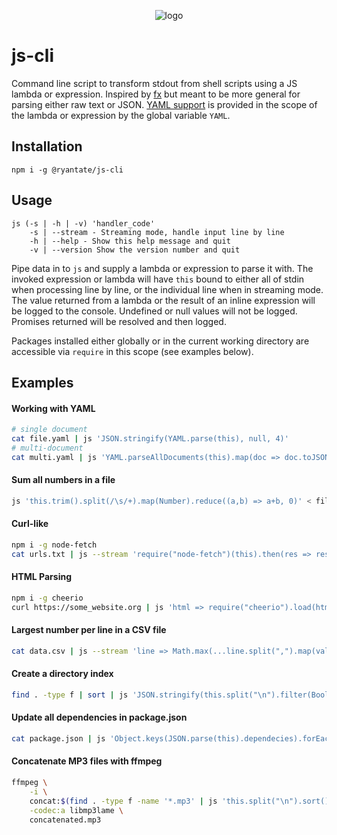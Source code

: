 <p align="center">
<img src="https://flat.badgen.net/badge/JS/CLI/blue?icon=terminal&scale=15" alt="logo"/>
</p>

# js-cli

Command line script to transform stdout from shell scripts using a JS lambda or expression. Inspired by [fx](https://github.com/antonmedv/fx) but meant to be more general for parsing either raw text or JSON. [YAML support](https://www.npmjs.com/package/yaml) is provided in the scope of the lambda or expression by the global variable `YAML`.

## Installation

```shell script
npm i -g @ryantate/js-cli
```

## Usage

```shell script
js (-s | -h | -v) 'handler_code'
    -s | --stream - Streaming mode, handle input line by line
    -h | --help - Show this help message and quit
    -v | --version Show the version number and quit
```

Pipe data in to `js` and supply a lambda or expression to parse it with. The invoked expression or lambda will have `this` bound to either all of stdin when processing line by line, or the individual line when in streaming mode. The value returned from a lambda or the result of an inline expression will be logged to the console. Undefined or null values will not be logged. Promises returned will be resolved and then logged. 

Packages installed either globally or in the current working directory are accessible via `require` in this scope (see examples below).

## Examples

#### Working with YAML

```bash
# single document
cat file.yaml | js 'JSON.stringify(YAML.parse(this), null, 4)'
# multi-document
cat multi.yaml | js 'YAML.parseAllDocuments(this).map(doc => doc.toJSON())'
```

#### Sum all numbers in a file

```bash
js 'this.trim().split(/\s/+).map(Number).reduce((a,b) => a+b, 0)' < file_of_numbers.txt
```

#### Curl-like

```bash
npm i -g node-fetch
cat urls.txt | js --stream 'require("node-fetch")(this).then(res => res.json())'
```

#### HTML Parsing

```bash
npm i -g cheerio
curl https://some_website.org | js 'html => require("cheerio").load(html).find("p").length'
```

#### Largest number per line in a CSV file

```bash
cat data.csv | js --stream 'line => Math.max(...line.split(",").map(val => Number(val) || -Infinity))'
```

#### Create a directory index

```bash
find . -type f | sort | js 'JSON.stringify(this.split("\n").filter(Boolean), null, 2)' > index.json
```

#### Update all dependencies in package.json

```bash
cat package.json | js 'Object.keys(JSON.parse(this).dependecies).forEach(d => console.log(d))' | xargs npm install
```

#### Concatenate MP3 files with ffmpeg

```bash
ffmpeg \
	-i \
	concat:$(find . -type f -name '*.mp3' | js 'this.split("\n").sort().join("|")') \
	-codec:a libmp3lame \
	concatenated.mp3
```
